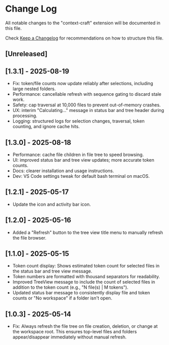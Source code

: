 # Change Log

All notable changes to the "context-craft" extension will be documented in this file.

Check [Keep a Changelog](http://keepachangelog.com/) for recommendations on how to structure this file.

## [Unreleased]

## [1.3.1] - 2025-08-19

- Fix: token/file counts now update reliably after selections, including large nested folders.
- Performance: cancellable refresh with sequence gating to discard stale work.
- Safety: cap traversal at 10,000 files to prevent out-of-memory crashes.
- UX: interim "Calculating…" message in status bar and tree header during processing.
- Logging: structured logs for selection changes, traversal, token counting, and ignore cache hits.

## [1.3.0] - 2025-08-18

- Performance: cache file children in file tree to speed browsing.
- UI: improved status bar and tree view updates; more accurate token counts.
- Docs: clearer installation and usage instructions.
- Dev: VS Code settings tweak for default bash terminal on macOS.


## [1.2.1] - 2025-05-17

- Update the icon and activity bar icon.

## [1.2.0] - 2025-05-16

- Added a "Refresh" button to the tree view title menu to manually refresh the file browser.

## [1.1.0] - 2025-05-15 

- Token count display: Shows estimated token count for selected files in the status bar and tree view message.
- Token numbers are formatted with thousand separators for readability.
- Improved TreeView message to include the count of selected files in addition to the token count (e.g., "N file(s) | M tokens").
- Updated status bar message to consistently display file and token counts or "No workspace" if a folder isn't open.

## [1.0.3] - 2025-05-14

- Fix: Always refresh the file tree on file creation, deletion, or change at the workspace root. This ensures top-level files and folders appear/disappear immediately without manual refresh.
